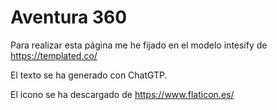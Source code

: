 # Aventura 360

Para realizar esta página me he fijado en el modelo intesify de https://templated.co/

El texto se ha generado con ChatGTP.

El icono se ha descargado de https://www.flaticon.es/
